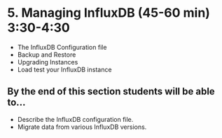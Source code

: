 # 5. Managing InfluxDB (45-60 min) 3:30-4:30
* The InfluxDB Configuration file
* Backup and Restore
* Upgrading Instances
* Load test your InfluxDB instance

## By the end of this section students will be able to...
* Describe the InfluxDB configuration file.
* Migrate data from various InfluxDB versions.
